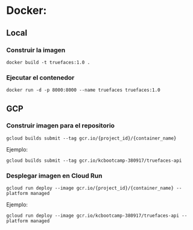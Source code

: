 # Docker:

## Local
### Construir la imagen
    docker build -t truefaces:1.0 .

### Ejecutar el contenedor
    docker run -d -p 8000:8000 --name truefaces truefaces:1.0

## GCP
### Construir imagen para el repositorio
    gcloud builds submit --tag gcr.io/{project_id}/{container_name}

Ejemplo:
    
    gcloud builds submit --tag gcr.io/kcbootcamp-380917/truefaces-api

### Desplegar imagen en Cloud Run
    gcloud run deploy --image gcr.io/{project_id}/{container_name} --platform managed

Ejemplo:

    gcloud run deploy --image gcr.io/kcbootcamp-380917/truefaces-api --platform managed
